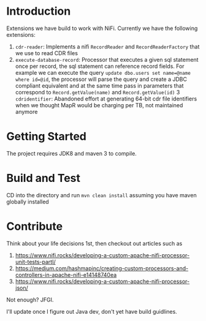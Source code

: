 # Introduction 

Extensions we have build to work with NiFi. Currently we have the following extensions:

1. `cdr-reader`: Implements a nifi `RecordReader` and `RecordReaderFactory` that we use to read CDR files
2. `execute-database-record`: Processor that executes a given sql statement once per record, the sql statement can reference record fields. For example we can execute the query `update dbo.users set name=@name where id=@id`, the processor will parse the query and create a JDBC compliant equivalent and at the same time pass in parameters that correspond to `Record.getValue(name)` and `Record.getValue(id)`
3 `cdridentifier`: Abandoned effort at generating 64-bit cdr file identifiers when we thought MapR would be charging per TB, not maintained anymore

# Getting Started

The project requires JDK8 and maven 3 to compile.

# Build and Test

CD into the directory and run `mvn clean install` assuming you have maven globally installed 

# Contribute

Think about your life decisions 1st, then checkout out articles such as

1. https://www.nifi.rocks/developing-a-custom-apache-nifi-processor-unit-tests-partI/
2. https://medium.com/hashmapinc/creating-custom-processors-and-controllers-in-apache-nifi-e14148740ea
3. https://www.nifi.rocks/developing-a-custom-apache-nifi-processor-json/

Not enough? JFGI. 

I'll update once I figure out Java dev, don't yet have build guidlines.